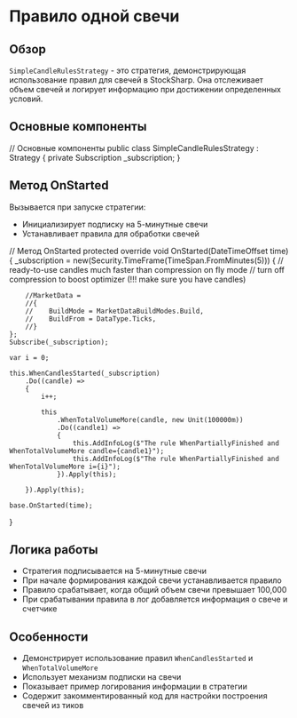# Правило одной свечи

## Обзор

`SimpleCandleRulesStrategy` - это стратегия, демонстрирующая использование правил для свечей в StockSharp. Она отслеживает объем свечей и логирует информацию при достижении определенных условий.

## Основные компоненты

// Основные компоненты
public class SimpleCandleRulesStrategy : Strategy
{
    private Subscription _subscription;
}

## Метод OnStarted

Вызывается при запуске стратегии:

- Инициализирует подписку на 5-минутные свечи
- Устанавливает правила для обработки свечей

// Метод OnStarted
protected override void OnStarted(DateTimeOffset time)
{
    _subscription = new(Security.TimeFrame(TimeSpan.FromMinutes(5)))
    {
        // ready-to-use candles much faster than compression on fly mode
        // turn off compression to boost optimizer (!!! make sure you have candles)

        //MarketData =
        //{
        //    BuildMode = MarketDataBuildModes.Build,
        //    BuildFrom = DataType.Ticks,
        //}
    };
    Subscribe(_subscription);

    var i = 0;

    this.WhenCandlesStarted(_subscription)
        .Do((candle) =>
        {
            i++;

            this
                .WhenTotalVolumeMore(candle, new Unit(100000m))
                .Do((candle1) =>
                {
                    this.AddInfoLog($"The rule WhenPartiallyFinished and WhenTotalVolumeMore candle={candle1}");
                    this.AddInfoLog($"The rule WhenPartiallyFinished and WhenTotalVolumeMore i={i}");
                }).Apply(this);

        }).Apply(this);

    base.OnStarted(time);
}

## Логика работы

- Стратегия подписывается на 5-минутные свечи
- При начале формирования каждой свечи устанавливается правило
- Правило срабатывает, когда общий объем свечи превышает 100,000
- При срабатывании правила в лог добавляется информация о свече и счетчике

## Особенности

- Демонстрирует использование правил `WhenCandlesStarted` и `WhenTotalVolumeMore`
- Использует механизм подписки на свечи
- Показывает пример логирования информации в стратегии
- Содержит закомментированный код для настройки построения свечей из тиков